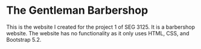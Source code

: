 # The Gentleman Barbershop

This is the website I created for the project 1 of SEG 3125. It is a barbershop website. The website has no functionality as it only uses HTML, CSS, and Bootstrap 5.2. 
